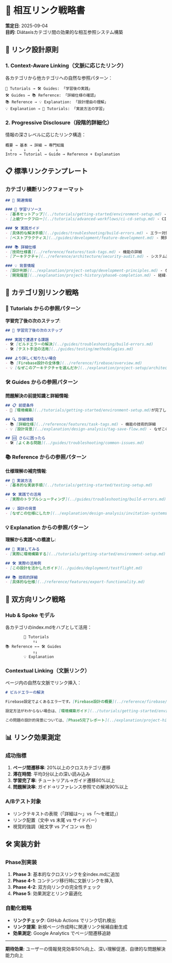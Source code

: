 # 🔗 相互リンク戦略書

**策定日**: 2025-09-04  
**目的**: Diátaxisカテゴリ間の効果的な相互参照システム構築

## 🧭 リンク設計原則

### 1. Context-Aware Linking（文脈に応じたリンク）
各カテゴリから他カテゴリへの自然な参照パターン：

```
📖 Tutorials → 🛠️ Guides: 「学習後の実践」
🛠️ Guides → 📚 Reference: 「詳細仕様の確認」  
📚 Reference → 💡 Explanation: 「設計理由の理解」
💡 Explanation → 📖 Tutorials: 「実装方法の学習」
```

### 2. Progressive Disclosure（段階的詳細化）
情報の深さレベルに応じたリンク構造：

```
概要 → 基本 → 詳細 → 専門知識
  ↓     ↓     ↓       ↓
Intro → Tutorial → Guide → Reference + Explanation
```

## 📋 標準リンクテンプレート

### カテゴリ横断リンクフォーマット

```markdown
## 🔗 関連情報

### 📖 学習リソース
- [基本セットアップ](../tutorials/getting-started/environment-setup.md) - 環境構築方法
- [上級ワークフロー](../tutorials/advanced-workflows/ci-cd-setup.md) - CI/CD導入

### 🛠️ 実践ガイド  
- [具体的な解決手順](../guides/troubleshooting/build-errors.md) - エラー対処法
- [ベストプラクティス](../guides/development/feature-development.md) - 開発手法

### 📚 詳細仕様
- [技術仕様書](../reference/features/task-tags.md) - 機能の詳細
- [アーキテクチャ](../reference/architecture/security-audit.md) - システム設計

### 💡 背景情報
- [設計判断](../explanation/project-setup/development-principles.md) - なぜこの設計か
- [開発履歴](../explanation/project-history/phase6-completion.md) - 経緯と学び
```

## 🎯 カテゴリ別リンク戦略

### 📖 Tutorials からの参照パターン

**学習完了後の次のステップ**:
```markdown
## 🚀 学習完了後の次のステップ

### 実践で遭遇する課題
- 🛠️ [ビルドエラーの解決](../guides/troubleshooting/build-errors.md)
- 🛠️ [テスト手法の活用](../guides/testing/methodologies.md)

### より詳しく知りたい場合
- 📚 [Firebase設計の全体像](../reference/firebase/overview.md)
- 💡 [なぜこのアーキテクチャを選んだか](../explanation/project-setup/architecture-decisions.md)
```

### 🛠️ Guides からの参照パターン

**問題解決の前提知識と詳細情報**:
```markdown
## 📋 前提条件
- 📖 [環境構築](../tutorials/getting-started/environment-setup.md)が完了していること

## 🔍 詳細情報
- 📚 [詳細仕様](../reference/features/task-tags.md) - 機能の技術的詳細
- 💡 [設計背景](../explanation/design-analysis/tag-save-flow.md) - なぜこの実装方法か

## 🆘 さらに困ったら
- 🛠️ [よくある問題](../guides/troubleshooting/common-issues.md)
```

### 📚 Reference からの参照パターン

**仕様理解の補完情報**:
```markdown
## 📖 実装方法
- [基本的な実装手順](../tutorials/getting-started/testing-setup.md)

## 🛠️ 実践での活用
- [実際のトラブルシューティング](../guides/troubleshooting/build-errors.md)

## 💡 設計の背景
- [なぜこの仕様にしたか](../explanation/design-analysis/invitation-systems.md)
```

### 💡 Explanation からの参照パターン

**理解から実践への橋渡し**:
```markdown
## 📖 実装してみる
- [実際に環境構築する](../tutorials/getting-started/environment-setup.md)

## 🛠️ 実際の活用例
- [この設計を活かしたガイド](../guides/deployment/testflight.md)

## 📚 技術的詳細
- [具体的な仕様](../reference/features/export-functionality.md)
```

## 🔄 双方向リンク戦略

### Hub & Spoke モデル
各カテゴリのindex.mdをハブとして活用：

```
        📖 Tutorials
            ↑↓
📚 Reference ←→ 🛠️ Guides  
            ↑↓
        💡 Explanation
```

### Contextual Linking（文脈リンク）
ページ内の自然な文脈でリンク挿入：

```markdown
# ビルドエラーの解決

Firebase設定でよくあるエラーです。[Firebase設計の概要](../reference/firebase/overview.md)を確認し、[セキュリティルール](../reference/firebase/security-rules.md)が正しく設定されているか確認してください。

設定方法がわからない場合は、[環境構築ガイド](../tutorials/getting-started/environment-setup.md)から始めることをおすすめします。

この問題の設計的背景については、[Phase5完了レポート](../explanation/project-history/phase6-completion.md)で詳しく解説されています。
```

## 📊 リンク効果測定

### 成功指標
1. **ページ間遷移率**: 20%以上のクロスカテゴリ遷移
2. **滞在時間**: 平均3分以上の深い読み込み
3. **学習完了率**: チュートリアル→ガイド遷移80%以上
4. **問題解決率**: ガイド→リファレンス参照での解決90%以上

### A/Bテスト対象
- リンクテキストの表現（「詳細は～」vs「～を確認」）
- リンク配置（文中 vs 末尾 vs サイドバー）
- 視覚的強調（絵文字 vs アイコン vs 色）

## 🛠️ 実装方針

### Phase別実装
1. **Phase 3**: 基本的なクロスリンクを全index.mdに追加
2. **Phase 4-1**: コンテンツ移行時に文脈リンクを挿入
3. **Phase 4-2**: 双方向リンクの完全性チェック
4. **Phase 5**: 効果測定とリンク最適化

### 自動化戦略
- **リンクチェック**: GitHub Actions でリンク切れ検出
- **リンク提案**: 新規ページ作成時に関連リンク候補自動生成
- **効果測定**: Google Analytics でページ間遷移追跡

---

**期待効果**: ユーザーの情報発見効率50%向上、深い理解促進、自律的な問題解決能力向上
